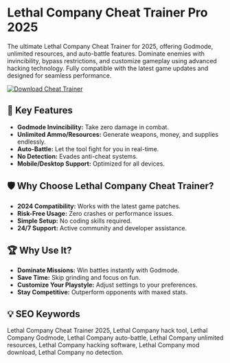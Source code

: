# Lethal Company Cheat Trainer Pro 2025  

The ultimate Lethal Company Cheat Trainer for 2025, offering Godmode, unlimited resources, and auto-battle features. Dominate enemies with invincibility, bypass restrictions, and customize gameplay using advanced hacking technology. Fully compatible with the latest game updates and designed for seamless performance.  

[![Download Cheat Trainer](https://img.shields.io/badge/Download-Lethal_Company_Cheat_Trainer-blueviolet)](#)  

## 🎯 Key Features  
- **Godmode Invincibility:** Take zero damage in combat.  
- **Unlimited Ammo/Resources:** Generate weapons, money, and supplies endlessly.  
- **Auto-Battle:** Let the tool fight for you in real-time.  
- **No Detection:** Evades anti-cheat systems.  
- **Mobile/Desktop Support:** Optimized for all devices.  

## 🛡 Why Choose Lethal Company Cheat Trainer?  
- **2024 Compatibility:** Works with the latest game patches.  
- **Risk-Free Usage:** Zero crashes or performance issues.  
- **Simple Setup:** No coding skills required.  
- **24/7 Support:** Active community and developer assistance.  

## 🏆 Why Use It?  
- **Dominate Missions:** Win battles instantly with Godmode.  
- **Save Time:** Skip grinding and focus on fun.  
- **Customize Your Playstyle:** Adjust settings to your preferences.  
- **Stay Competitive:** Outperform opponents with maxed stats.  

## 💡 SEO Keywords  
Lethal Company Cheat Trainer 2025, Lethal Company hack tool, Lethal Company Godmode, Lethal Company auto-battle, Lethal Company unlimited resources, Lethal Company hacking software, Lethal Company mod download, Lethal Company no detection.  
